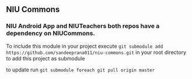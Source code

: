 ## NIU Commons

### NIU Android App and NIUTeachers both repos have a dependency on NIUCommons. 
To include this module in your project 
execute `git submodule add https://github.com/sandeeprana011/niu-commons.git` in your root directory to add this project as submodule

to update run `git submodule foreach git pull origin master`
